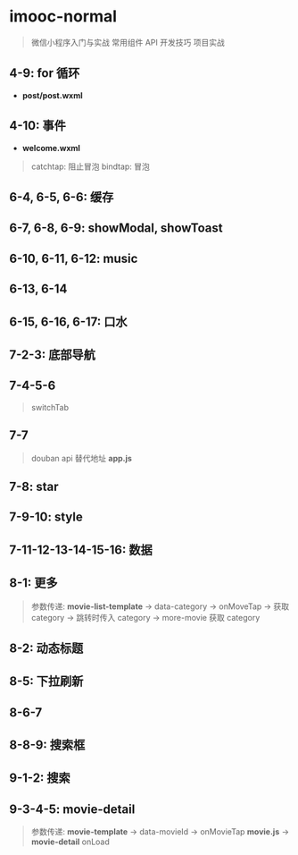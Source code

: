 # imooc-normal

> 微信小程序入门与实战 常用组件 API 开发技巧 项目实战

## 4-9: for 循环

- **post/post.wxml**

## 4-10: 事件

- **welcome.wxml**

> catchtap: 阻止冒泡
> bindtap: 冒泡

## 6-4, 6-5, 6-6: 缓存

## 6-7, 6-8, 6-9: showModal, showToast

## 6-10, 6-11, 6-12: music

## 6-13, 6-14

## 6-15, 6-16, 6-17: 口水

## 7-2-3: 底部导航

## 7-4-5-6

> switchTab

## 7-7

> douban api 替代地址 **app.js**

## 7-8: star

## 7-9-10: style

## 7-11-12-13-14-15-16: 数据

## 8-1: 更多

> 参数传递: **movie-list-template** -> data-category -> onMoveTap -> 获取 category -> 跳转时传入 category -> more-movie 获取 category

## 8-2: 动态标题

## 8-5: 下拉刷新

## 8-6-7

## 8-8-9: 搜索框

## 9-1-2: 搜索

## 9-3-4-5: movie-detail

> 参数传递: **movie-template** -> data-movieId -> onMovieTap **movie.js** -> **movie-detail** onLoad
